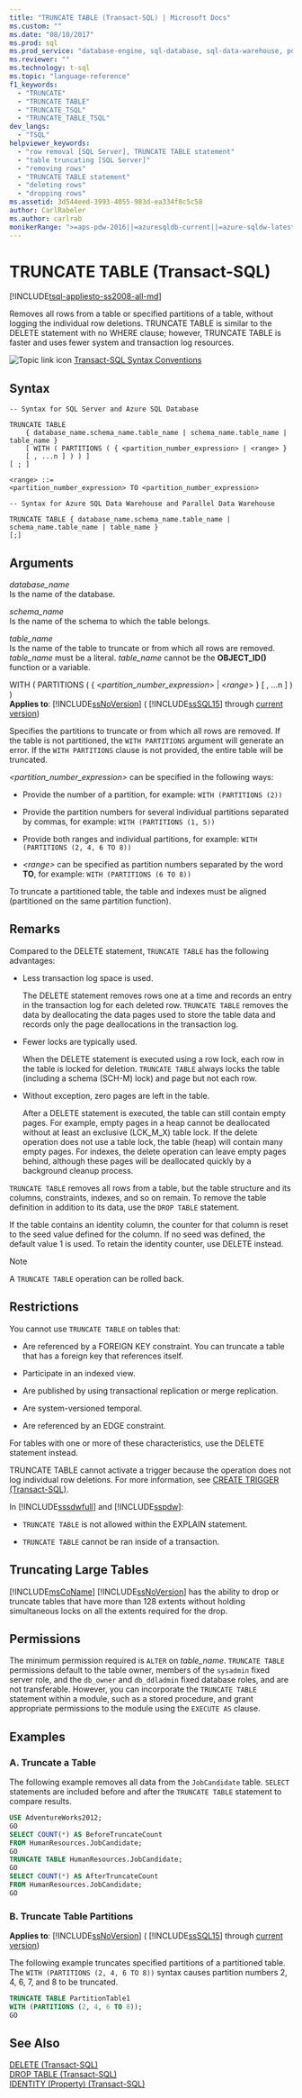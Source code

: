 ```yaml
---
title: "TRUNCATE TABLE (Transact-SQL) | Microsoft Docs"
ms.custom: ""
ms.date: "08/10/2017"
ms.prod: sql
ms.prod_service: "database-engine, sql-database, sql-data-warehouse, pdw"
ms.reviewer: ""
ms.technology: t-sql
ms.topic: "language-reference"
f1_keywords: 
  - "TRUNCATE"
  - "TRUNCATE TABLE"
  - "TRUNCATE_TSQL"
  - "TRUNCATE_TABLE_TSQL"
dev_langs: 
  - "TSQL"
helpviewer_keywords: 
  - "row removal [SQL Server], TRUNCATE TABLE statement"
  - "table truncating [SQL Server]"
  - "removing rows"
  - "TRUNCATE TABLE statement"
  - "deleting rows"
  - "dropping rows"
ms.assetid: 3d544eed-3993-4055-983d-ea334f8c5c58
author: CarlRabeler
ms.author: carlrab
monikerRange: ">=aps-pdw-2016||=azuresqldb-current||=azure-sqldw-latest||>=sql-server-2016||=sqlallproducts-allversions||>=sql-server-linux-2017||=azuresqldb-mi-current"
---
```

# TRUNCATE TABLE (Transact-SQL)
[!INCLUDE[tsql-appliesto-ss2008-all-md](../../includes/tsql-appliesto-ss2008-all-md.md)]

Removes all rows from a table or specified partitions of a table, without logging the individual row deletions. TRUNCATE TABLE is similar to the DELETE statement with no WHERE clause; however, TRUNCATE TABLE is faster and uses fewer system and transaction log resources.  
  
 ![Topic link icon](../../database-engine/configure-windows/media/topic-link.gif "Topic link icon") [Transact-SQL Syntax Conventions](../../t-sql/language-elements/transact-sql-syntax-conventions-transact-sql.md)  
  
## Syntax  
  
```syntaxsql
-- Syntax for SQL Server and Azure SQL Database  
  
TRUNCATE TABLE   
    { database_name.schema_name.table_name | schema_name.table_name | table_name }  
    [ WITH ( PARTITIONS ( { <partition_number_expression> | <range> }   
    [ , ...n ] ) ) ]  
[ ; ]  
  
<range> ::=  
<partition_number_expression> TO <partition_number_expression>  
```  
  
```syntaxsql
-- Syntax for Azure SQL Data Warehouse and Parallel Data Warehouse  
  
TRUNCATE TABLE { database_name.schema_name.table_name | schema_name.table_name | table_name }  
[;]  
```  
  
## Arguments  
 *database_name*  
 Is the name of the database.  
  
 *schema_name*  
 Is the name of the schema to which the table belongs.  
  
 *table_name*  
 Is the name of the table to truncate or from which all rows are removed. *table_name* must be a literal. *table_name* cannot be the **OBJECT_ID()** function or a variable.  
  
 WITH ( PARTITIONS ( { \<*partition_number_expression*> | \<*range*> } [ , ...n ] ) )    
**Applies to**: [!INCLUDE[ssNoVersion](../../includes/ssnoversion-md.md)] ( [!INCLUDE[ssSQL15](../../includes/sssql15-md.md)] through [current version](https://go.microsoft.com/fwlink/p/?LinkId=299658))
  
 Specifies the partitions to truncate or from which all rows are removed. If the table is not partitioned, the `WITH PARTITIONS` argument will generate an error. If the `WITH PARTITIONS` clause is not provided, the entire table will be truncated.  
  
 *\<partition_number_expression>* can be specified in the following ways: 
  
-   Provide the number of a partition, for example: `WITH (PARTITIONS (2))`  
  
-   Provide the partition numbers for several individual partitions separated by commas, for example: `WITH (PARTITIONS (1, 5))`  
  
-   Provide both ranges and individual partitions, for example: `WITH (PARTITIONS (2, 4, 6 TO 8))`  
  
-   *\<range>* can be specified as partition numbers separated by the word **TO**, for example: `WITH (PARTITIONS (6 TO 8))`  
  
 To truncate a partitioned table, the table and indexes must be aligned (partitioned on the same partition function).  
  
## Remarks  
 Compared to the DELETE statement, `TRUNCATE TABLE` has the following advantages:  
  
-   Less transaction log space is used.  
  
     The DELETE statement removes rows one at a time and records an entry in the transaction log for each deleted row. `TRUNCATE TABLE` removes the data by deallocating the data pages used to store the table data and records only the page deallocations in the transaction log.  
  
-   Fewer locks are typically used.  
  
     When the DELETE statement is executed using a row lock, each row in the table is locked for deletion. `TRUNCATE TABLE` always locks the table (including a schema (SCH-M) lock) and page but not each row.  
  
-   Without exception, zero pages are left in the table.  
  
     After a DELETE statement is executed, the table can still contain empty pages. For example, empty pages in a heap cannot be deallocated without at least an exclusive (LCK_M_X) table lock. If the delete operation does not use a table lock, the table (heap) will contain many empty pages. For indexes, the delete operation can leave empty pages behind, although these pages will be deallocated quickly by a background cleanup process.  
  
 `TRUNCATE TABLE` removes all rows from a table, but the table structure and its columns, constraints, indexes, and so on remain. To remove the table definition in addition to its data, use the `DROP TABLE` statement.  
  
 If the table contains an identity column, the counter for that column is reset to the seed value defined for the column. If no seed was defined, the default value 1 is used. To retain the identity counter, use DELETE instead.  
 
 > [!NOTE]
 > A `TRUNCATE TABLE` operation can be rolled back.
  
## Restrictions  
 You cannot use `TRUNCATE TABLE` on tables that:  
  
-   Are referenced by a FOREIGN KEY constraint. You can truncate a table that has a foreign key that references itself. 
  
-   Participate in an indexed view.  
  
-   Are published by using transactional replication or merge replication.  

-   Are system-versioned temporal.

-   Are referenced by an EDGE constraint.  
  
 For tables with one or more of these characteristics, use the DELETE statement instead.  
  
 TRUNCATE TABLE cannot activate a trigger because the operation does not log individual row deletions. For more information, see [CREATE TRIGGER &#40;Transact-SQL&#41;](../../t-sql/statements/create-trigger-transact-sql.md). 
 
 In [!INCLUDE[sssdwfull](../../includes/sssdwfull-md.md)] and [!INCLUDE[sspdw](../../includes/sspdw-md.md)]:

- `TRUNCATE TABLE` is not allowed within the EXPLAIN statement.

- `TRUNCATE TABLE` cannot be ran inside of a transaction.
  
## Truncating Large Tables  
 [!INCLUDE[msCoName](../../includes/msconame-md.md)] [!INCLUDE[ssNoVersion](../../includes/ssnoversion-md.md)] has the ability to drop or truncate tables that have more than 128 extents without holding simultaneous locks on all the extents required for the drop.  
  
## Permissions  
 The minimum permission required is `ALTER` on *table_name*. `TRUNCATE TABLE` permissions default to the table owner, members of the `sysadmin` fixed server role, and the `db_owner` and `db_ddladmin` fixed database roles, and are not transferable. However, you can incorporate the `TRUNCATE TABLE` statement within a module, such as a stored procedure, and grant appropriate permissions to the module using the `EXECUTE AS` clause.  
  
## Examples  
  
### A. Truncate a Table  
 The following example removes all data from the `JobCandidate` table. `SELECT` statements are included before and after the `TRUNCATE TABLE` statement to compare results.  
  
```sql  
USE AdventureWorks2012;  
GO  
SELECT COUNT(*) AS BeforeTruncateCount   
FROM HumanResources.JobCandidate;  
GO  
TRUNCATE TABLE HumanResources.JobCandidate;  
GO  
SELECT COUNT(*) AS AfterTruncateCount   
FROM HumanResources.JobCandidate;  
GO  
```  
  
### B. Truncate Table Partitions  
  
**Applies to**: [!INCLUDE[ssNoVersion](../../includes/ssnoversion-md.md)] ( [!INCLUDE[ssSQL15](../../includes/sssql15-md.md)] through [current version](https://go.microsoft.com/fwlink/p/?LinkId=299658))
  
 The following example truncates specified partitions of a partitioned table. The `WITH (PARTITIONS (2, 4, 6 TO 8))` syntax causes partition numbers 2, 4, 6, 7, and 8 to be truncated.  
  
```sql  
TRUNCATE TABLE PartitionTable1   
WITH (PARTITIONS (2, 4, 6 TO 8));  
GO  
```  
  
## See Also  
 [DELETE &#40;Transact-SQL&#41;](../../t-sql/statements/delete-transact-sql.md)   
 [DROP TABLE &#40;Transact-SQL&#41;](../../t-sql/statements/drop-table-transact-sql.md)   
 [IDENTITY &#40;Property&#41; &#40;Transact-SQL&#41;](../../t-sql/statements/create-table-transact-sql-identity-property.md)  
  
  

